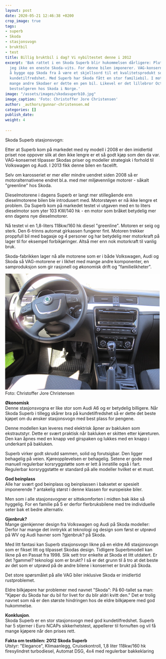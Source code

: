 ```yaml
---
layout: post
date: 2020-05-21 12:46:38 +0200
crop_image: true
tags:
- superb
- Skoda
- stasjonsvogn
- bruktbil
- test
title: Billig bruktbil i dag? Vi nybiltestet denne i 2012
excerpt: 'Bak rattet i en Skoda Superb blir hukommelsen dårligere: Plutselig husker
  jeg ikke en eneste Skoda-vits. For denne bilen imponerer. VAG-konsernet har maktet
  å bygge opp Skoda fra å være et skjellsord til et kvalitetsprodukt som nå har god
  kundetilfredshet. Med Superb har Skoda fått en stor familiebil. I motsetning til
  mange andre Skodaer er dette en pen bil. Likevel er det lillebror Octavia som er
  bestselgeren hos Skoda i Norge.'
image: "/assets/images/skodasuperb10.jpg"
image_caption: 'Foto: Christoffer Jore Christensen'
author: _authors/gunnar-christensen.md
categories: []
publish_date: 
weight: 4

---
```

Skoda Superb stasjonsvogn:

Etter at Superb kom på markedet med ny modell i 2008 er den imidlertid priset noe oppover slik at den ikke lengre er et så godt kjøp som den da var. VAG-konsernet tilpasser Skodas priser og modeller strategisk i forhold til Volkswagen og Audi. I 2013 fikk denne bilen en facelift.

Selv om karosseriet er mer eller mindre uendret siden 2008 så er motoralternativene endret bl.a. med mer miljøvennlige motorer - såkalt "greenline" hos Skoda.

Dieselmotorene i dagens Superb er langt mer stillegående enn dieselmotorene bilen ble introdusert med. Motorstøyen er nå ikke lengre et problem. Da Superb kom på markedet testet vi utgaven med en to liters dieselmotor som yter 103 KW/140 hk - en motor som bråket betydelig mer enn dagens nye dieselmotorer.

Nå testet vi en 1,8-liters 118kw/160 hk diesel "greenline". Motoren er seig og sterk. Den 6-trinns automat girkassen fungerer fint. Motoren trekker proppfull bil med bagasje og 4 personer og har betydelig mer motorkraft på lager til for eksempel forbikjøringer. Altså mer enn nok motorkraft til vanlig bruk.

Skoda-fabrikken lager nå alle motorene som er i både Volkswagen, Audi og Skoda så VAG-motorene er i likhet med mange andre komponenter, en samproduksjon som gir rasjonell og økonomisk drift og "familielikheter".

![](/assets/images/superb4.jpg)  
Foto: Christoffer Jore Christensen

**Økonomisk**  
Denne stasjonsvogna er like stor som Audi A6 og er betydelig billigere. Når Skoda Superb i tillegg skårer bra på kundetilfredshet så er dette det beste kjøpet om du ønsker stasjonsvogn med best plass for pengene.

Denne modellen kan leveres med elektrisk åpner av bakluken som ekstrautstyr. Dette er svært praktisk når bakluken er skitten etter kjøreturen. Den kan åpnes med en knapp ved girspaken og lukkes med en knapp i underkant på bakluken.

Superb virker godt skrudd sammen, solid og forutsigbar. Den ligger behagelig på veien. Kjøreopplevelsen er behagelig. Setene er gode med manuell regulerbar korsryggstøtte som er lett å innstille også i fart. Regulerbar korsryggstøtte er standard på alle modeller hvilket er et must.

**God beinplass**  
Alle har svært god beinplass og beinplassen i baksetet er spesielt imponerende ? antakelig størst i denne klassen for europeiske biler.

Men som i alle stasjonsvogner er sittekomforten i midten bak ikke så hyggelig. For en familie på 5 er derfor flerbruksbilene med tre individuelle seter bak et bedre alternativ.

**Gjenbruk?**  
Mange gjenkjenner design fra Volkswagen og Audi på Skoda modeller: Derfor har mange det inntrykk at teknologi og design som først er utprøvd på WV og Audi havner som ?gjenbruk? på Skoda.

Med litt fantasi kan Superb stasjonsvogn likne på en eldre A6 stasjonsvogn som er fikset litt og tilpasset Skodas design. Tidligere Superbmodell kan likne på en Passat fra 1998. Slik sett tror enkelte at Skoda et litt utdatert. Er det ?gammel? teknologi som er brukt? I så er det grunn til å tro at det beste av det som er utprøvd på de andre bilene i konsernet er brukt på Skoda.

Det store spørsmålet på alle VAG biler inklusive Skoda er imidlertid rustproblemet.

Eldre bilkjøpere har problemer med navnet "Skoda": På 60-tallet sa man: "Kjøper du Skoda har du bil for livet for du blir aldri kvitt den." Det er trolig navnet som nå er den største hindringen hos de eldre bilkjøpere med god hukommelse.

**Konklusjon**.  
Skoda Superb er en stor stasjonsvogn med god kundetilfredshet. Superb har 5 stjerner i Euro NCAPs sikkerhetstest, appellerer til fornuften og vil få mange kjøpere når den prises rett.

  
**Fakta om testbilen: 2012 Skoda Superb**  
Utstyr: "Elegance", Klimaanlegg, Cruisekontroll, 1,8 liter 118kw/160 hk  
 firesylindret turbodiesel, Automat DSG, 4x4 med regulerbar bakkeklaring